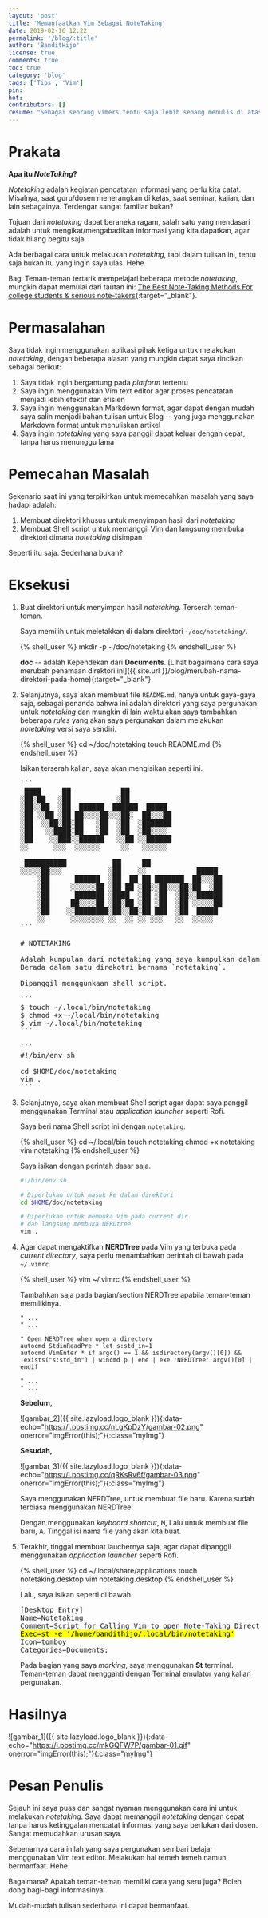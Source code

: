 ```yaml
---
layout: 'post'
title: 'Memanfaatkan Vim Sebagai NoteTaking'
date: 2019-02-16 12:22
permalink: '/blog/:title'
author: 'BanditHijo'
license: true
comments: true
toc: true
category: 'blog'
tags: ['Tips', 'Vim']
pin:
hot:
contributors: []
resume: "Sebagai seorang vimers tentu saja lebih senang menulis di atas Vim. Catatan kali ini saya ingin berbagi pengalaman saya dalam memanajeman Vim untuk digunakan sebagai notetaking."
---
```


<!-- BANNER OF THE POST -->
<!-- <img class="post&#45;body&#45;img" src="{{ site.lazyload.logo_blank_banner }}" data&#45;echo="#" alt="banner"> -->

# Prakata

**Apa itu *NoteTaking*?**

*Notetaking* adalah kegiatan pencatatan informasi yang perlu kita catat. Misalnya, saat guru/dosen menerangkan di kelas, saat seminar, kajian, dan lain sebagainya. Terdengar sangat familiar bukan?

Tujuan dari *notetaking* dapat beraneka ragam, salah satu yang mendasari adalah untuk mengikat/mengabadikan informasi yang kita dapatkan, agar tidak hilang begitu saja.

Ada berbagai cara untuk melakukan *notetaking*, tapi dalam tulisan ini, tentu saja bukan itu yang ingin saya ulas. Hehe.

Bagi Teman-teman tertarik mempelajari beberapa metode *notetaking*, mungkin dapat memulai dari tautan ini: [The Best Note-Taking Methods For college students & serious note-takers](https://medium.goodnotes.com/the-best-note-taking-methods-for-college-students-451f412e264e){:target="_blank"}.

# Permasalahan

Saya tidak ingin menggunakan aplikasi pihak ketiga untuk melakukan *notetaking*, dengan beberapa alasan yang mungkin dapat saya rincikan sebagai berikut:

1. Saya tidak ingin bergantung pada *platform* tertentu
2. Saya ingin menggunakan Vim text editor agar proses pencatatan menjadi lebih efektif dan efisien
3. Saya ingin menggunakan Markdown format, agar dapat dengan mudah saya salin menjadi bahan tulisan untuk Blog -- yang juga menggunakan Markdown format untuk menuliskan artikel
4. Saya ingin *notetaking* yang saya panggil dapat keluar dengan cepat, tanpa harus menunggu lama

# Pemecahan Masalah

Sekenario saat ini yang terpikirkan untuk memecahkan masalah yang saya hadapi adalah:

1. Membuat direktori khusus untuk menyimpan hasil dari *notetaking*
2. Membuat Shell script untuk memanggil Vim dan langsung membuka direktori dimana *notetaking* disimpan

Seperti itu saja. Sederhana bukan?

# Eksekusi

1. Buat direktori untuk menyimpan hasil *notetaking*. Terserah teman-teman.

   Saya memilih untuk meletakkan di dalam direktori `~/doc/notetaking/`.

   {% shell_user %}
mkdir -p ~/doc/notetaking
{% endshell_user %}

   **doc** -- adalah Kependekan dari **Documents**. [Lihat bagaimana cara saya merubah penamaan direktori ini]({{ site.url }}/blog/merubah-nama-direktori-pada-home){:target="_blank"}.

2. Selanjutnya, saya akan membuat file `README.md`, hanya untuk gaya-gaya saja, sebagai penanda bahwa ini adalah direktori yang saya pergunakan untuk *notetaking* dan mungkin di lain waktu akan saya tambahkan beberapa *rules* yang akan saya pergunakan dalam melakukan *notetaking* versi saya sendiri.

   {% shell_user %}
cd ~/doc/notetaking
touch README.md
{% endshell_user %}

   Isikan terserah kalian, saya akan mengisikan seperti ini.

   <pre>
   &#96;&#96;&#96;
    ████     ██            ██
   ░██░██   ░██           ░██
   ░██░░██  ░██  ██████  ██████  █████
   ░██ ░░██ ░██ ██░░░░██░░░██░  ██░░░██
   ░██  ░░██░██░██   ░██  ░██  ░███████
   ░██   ░░████░██   ░██  ░██  ░██░░░░
   ░██    ░░███░░██████   ░░██ ░░██████
   ░░      ░░░  ░░░░░░     ░░   ░░░░░░

    ██████████           ██     ██
   ░░░░░██░░░           ░██    ░░            █████
       ░██      ██████  ░██  ██ ██ ███████  ██░░░██
       ░██     ░░░░░░██ ░██ ██ ░██░░██░░░██░██  ░██
       ░██      ███████ ░████  ░██ ░██  ░██░░██████
       ░██     ██░░░░██ ░██░██ ░██ ░██  ░██ ░░░░░██
       ░██    ░░████████░██░░██░██ ███  ░██  █████
       ░░      ░░░░░░░░ ░░  ░░ ░░ ░░░   ░░  ░░░░░
   &#96;&#96;&#96;

   &#35; NOTETAKING

   Adalah kumpulan dari notetaking yang saya kumpulkan dalam format markdown.
   Berada dalam satu direkotri bernama `notetaking`.

   Dipanggil menggunkaan shell script.

   &#96;&#96;&#96;
   $ touch ~/.local/bin/notetaking
   $ chmod +x ~/local/bin/notetaking
   $ vim ~/.local/bin/notetaking
   &#96;&#96;&#96;

   &#96;&#96;&#96;
   #!/bin/env sh

   cd $HOME/doc/notetaking
   vim .
   &#96;&#96;&#96;</pre>

3. Selanjutnya, saya akan membuat Shell script agar dapat saya panggil menggunakan Terminal atau *application launcher* seperti Rofi.

   Saya beri nama Shell script ini dengan `notetaking`.

   {% shell_user %}
cd ~/.local/bin
touch notetaking
chmod +x notetaking
vim notetaking
{% endshell_user %}

   Saya isikan dengan perintah dasar saja.

   ```sh
   #!/bin/env sh

   # Diperlukan untuk masuk ke dalam direktori
   cd $HOME/doc/notetaking

   # Diperlukan untuk membuka Vim pada current dir.
   # dan langsung membuka NERDtree
   vim .
   ```

4. Agar dapat mengaktifkan **NERDTree** pada Vim yang terbuka pada *current directory*, saya perlu menambahkan perintah di bawah pada `~/.vimrc`.

   {% shell_user %}
vim ~/.vimrc
{% endshell_user %}

   Tambahkan saja pada bagian/section NERDTree apabila teman-teman memilikinya.

   ```viml
   " ...
   " ...

   " Open NERDTree when open a directory
   autocmd StdinReadPre * let s:std_in=1
   autocmd VimEnter * if argc() == 1 && isdirectory(argv()[0]) && !exists("s:std_in") | wincmd p | ene | exe 'NERDTree' argv()[0] | endif

   " ...
   " ...
   ```

   **Sebelum,**

   ![gambar_2]({{ site.lazyload.logo_blank }}){:data-echo="https://i.postimg.cc/nLgKpDzY/gambar-02.png" onerror="imgError(this);"}{:class="myImg"}

   **Sesudah,**

   ![gambar_3]({{ site.lazyload.logo_blank }}){:data-echo="https://i.postimg.cc/qRKsRv6f/gambar-03.png" onerror="imgError(this);"}{:class="myImg"}

   Saya menggunakan NERDTree, untuk membuat file baru. Karena sudah terbiasa menggunakan NERDTree.

   Dengan menggunakan *keyboard shortcut*, <kbd>M</kbd>, Lalu untuk membuat file baru, <kbd>A</kbd>. Tinggal isi nama file yang akan kita buat.

5. Terakhir, tinggal membuat lauchernya saja, agar dapat dipanggil menggunakan *application launcher* seperti Rofi.

   {% shell_user %}
cd ~/.local/share/applications
touch notetaking.desktop
vim notetaking.desktop
{% endshell_user %}

   Lalu, saya isikan seperti di bawah.

   <pre>
   [Desktop Entry]
   Name=Notetaking
   Comment=Script for Calling Vim to open Note-Taking Directory
   <mark>Exec=st -e '/home/bandithijo/.local/bin/notetaking'</mark>
   Icon=tomboy
   Categories=Documents;</pre>

   Pada bagian yang saya *marking*, saya menggunakan **St** terminal. Teman-teman dapat mengganti dengan Terminal emulator yang kalian pergunakan.

# Hasilnya

![gambar_1]({{ site.lazyload.logo_blank }}){:data-echo="https://i.postimg.cc/mkGQFW7P/gambar-01.gif" onerror="imgError(this);"}{:class="myImg"}

# Pesan Penulis

Sejauh ini saya puas dan sangat nyaman menggunakan cara ini untuk melakukan *notetaking*. Saya dapat memanggil *notetaking* dengan cepat tanpa harus ketinggalan mencatat informasi yang saya perlukan dari dosen. Sangat memudahkan urusan saya.

Sebenarnya cara inilah yang saya pergunakan sembari belajar menggunakan Vim text editor. Melakukan hal remeh temeh namun bermanfaat. Hehe.

Bagaimana? Apakah teman-teman memiliki cara yang seru juga? Boleh dong bagi-bagi informasinya.

Mudah-mudah tulisan sederhana ini dapat bermanfaat.
